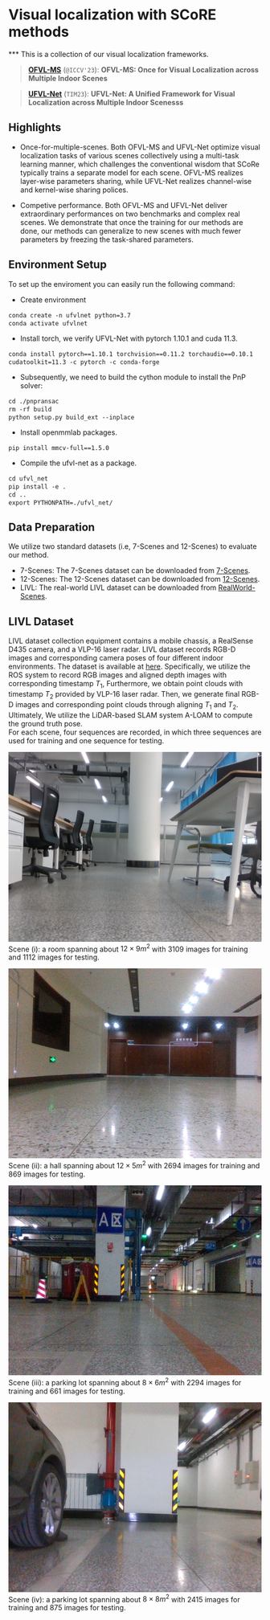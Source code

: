 # Visual localization with SCoRE methods
*** This is a collection of our visual localization frameworks. 

> [**OFVL-MS**](./configs/ofvl_ms) (```@ICCV'23```): **OFVL-MS: Once for Visual Localization across Multiple Indoor Scenes**

> [**UFVL-Net**](./configs/ufvl_net) (```TIM23```): **UFVL-Net: A Unified Framework for Visual Localization across Multiple Indoor Scenesss**

## Highlights
- Once-for-multiple-scenes.
Both OFVL-MS and UFVL-Net optimize visual localization tasks of various scenes collectively using a multi-task learning manner,  which challenges the conventional wisdom that SCoRe typically trains a separate model for each scene. OFVL-MS realizes layer-wise parameters sharing, while UFVL-Net realizes channel-wise and kernel-wise sharing polices.

- Competive performance.
Both OFVL-MS and UFVL-Net deliver extraordinary performances on two benchmarks and complex real scenes. We demonstrate that once the training for our methods are done, our methods can generalize to new scenes with much fewer parameters by freezing the task-shared parameters.

## Environment Setup
To set up the enviroment you can easily run the following command:
- Create environment
```buildoutcfg
conda create -n ufvlnet python=3.7
conda activate ufvlnet
```
- Install torch, we verify UFVL-Net with pytorch 1.10.1 and cuda 11.3.
```buildoutcfg
conda install pytorch==1.10.1 torchvision==0.11.2 torchaudio==0.10.1 cudatoolkit=11.3 -c pytorch -c conda-forge
```
- Subsequently, we need to build the cython module to install the PnP solver:
```buildoutcfg
cd ./pnpransac
rm -rf build
python setup.py build_ext --inplace
```
- Install openmmlab packages.
```buildoutcfg
pip install mmcv-full==1.5.0
```
- Compile the ufvl-net as a package.
```buildoutcfg
cd ufvl_net
pip install -e .
cd .. 
export PYTHONPATH=./ufvl_net/
```
## Data Preparation
We utilize two standard datasets (i.e, 7-Scenes and 12-Scenes) to evaluate our method.
- 7-Scenes: The 7-Scenes dataset can be downloaded from [7-Scenes](https://www.microsoft.com/en-us/research/project/rgb-d-dataset-7-scenes/).
- 12-Scenes: The 12-Scenes dataset can be downloaded from [12-Scenes](https://graphics.stanford.edu/projects/reloc/).
- LIVL: The real-world  LIVL dataset can be downloaded from [RealWorld-Scenes](https://drive.google.com/drive/folders/1rHILFijnb8wfQiT-5gWLvDJWbOqHMZwx).

## LIVL Dataset
LIVL dataset collection equipment contains a mobile chassis, a RealSense D435 camera, and a VLP-16 laser radar. LIVL dataset records RGB-D images and corresponding camera poses of four different indoor environments. 
The dataset is available at [here](https://drive.google.com/drive/folders/1rHILFijnb8wfQiT-5gWLvDJWbOqHMZwx).
Specifically, we utilize the ROS system to record RGB images and aligned depth images with corresponding timestamp $T_{1}$, Furthermore, we obtain point clouds with timestamp $T_{2}$ provided by VLP-16 laser radar. Then, we generate final RGB-D images and corresponding point clouds through aligning $T_{1}$ and $T_{2}$. Ultimately, We utilize the LiDAR-based SLAM system A-LOAM to compute the ground truth pose.  
For each scene, four sequences are recorded, in which three sequences are used for training and one sequence for testing. 

![](https://github.com/mooncake199809/UFVL-Net/blob/main/assets/Room.png)
Scene (i): a room spanning about $12 \times 9 m^{2}$ with $3109$ images for training and $1112$ images for testing. 

![](https://github.com/mooncake199809/UFVL-Net/blob/main/assets/Hall.png) 
Scene (ii): a hall spanning about $12 \times 5 m^{2}$ with $2694$ images for training and $869$ images for testing. 

![](https://github.com/mooncake199809/UFVL-Net/blob/main/assets/Parking_lot1.png)
Scene (iii): a parking lot spanning about $8 \times 6 m^{2}$ with $2294$ images for training and $661$ images for testing. 

![](https://github.com/mooncake199809/UFVL-Net/blob/main/assets/Parking_lot2.png)
Scene (iv): a parking lot spanning about $8 \times 8 m^{2}$ with $2415$ images for training and $875$ images for testing.
